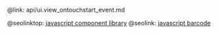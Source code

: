 @link: api/ui.view_ontouchstart_event.md

@seolinktop: [javascript component library](https://webix.com)
@seolink: [javascript barcode](https://webix.com/widget/barcode/)
